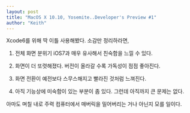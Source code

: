 ```yaml
---
layout: post
title: "MacOS X 10.10, Yosemite..Developer's Preview #1"
author: "Keith"
---
```



Xcode6를 위해 딱 이틀 사용해봤다. 소감만 정리하라면,




1) 전체 화면 분위기 iOS7과 매우 유사해서 친숙함을 느낄 수 있다.

2) 화면이 더 또렷해졌다. 버전이 올라갈 수록 가독성이 점점 좋아진다.

3) 화면 전환이 예전보다 스무스해지고 빨라진 것처럼 느껴진다.

4) 아직 기능상에 미숙함이 있는 부분이 좀 있다. 그런데 아직까지 큰 문제는 없다.




아마도 며칠 내로 주력 컴퓨터에서 매버릭을 밀어버리는 거나 아닌지 모를 일이다.





